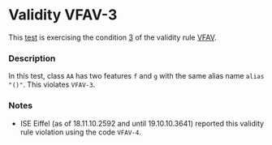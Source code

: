 # Validity VFAV-3

This [test](.) is exercising the condition [3](../Readme.md) of the validity rule [VFAV](../../vfav/Readme.md).

### Description

In this test, class `AA` has two features `f` and `g` with the same alias name `alias "()"`. This violates `VFAV-3`.

### Notes

* ISE Eiffel (as of 18.11.10.2592 and until 19.10.10.3641) reported this validity rule violation using the code `VFAV-4`.

